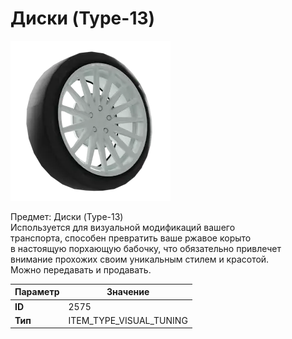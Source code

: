 # Диски (Type-13)

![Item Image](../img/2575.webp?raw=true)

Предмет: Диски (Type-13)<br>Используется для визуальной модификаций вашего<br>транспорта, способен превратить ваше ржавое корыто<br>в настоящую порхающую бабочку, что обязательно привлечет<br>внимание прохожих своим уникальным стилем и красотой.<br>Можно передавать и продавать.


| Параметр | Значение |
|----------|----------|
| **ID** | 2575 |
| **Тип** | ITEM_TYPE_VISUAL_TUNING |


